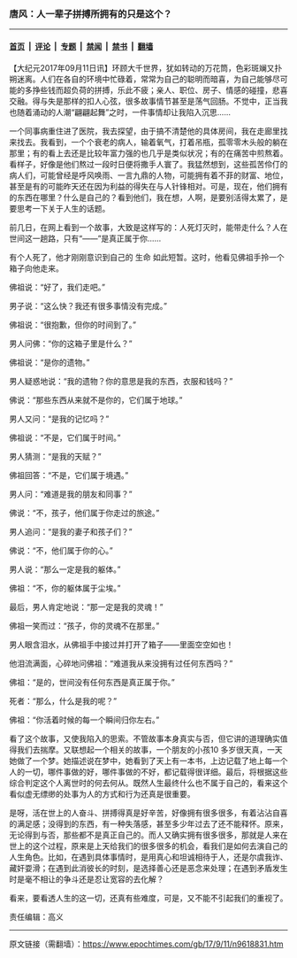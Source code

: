 ### 唐风：人一辈子拼搏所拥有的只是这个？

---

#### [首页](../../../..?n9618831) &nbsp;|&nbsp; [评论](../../../../../epoch-comment?n9618831) &nbsp;|&nbsp; [专题](../../../../../epoch-special?n9618831) &nbsp;|&nbsp; [禁闻](../../../../../epoch-news?n9618831) &nbsp;|&nbsp; [禁书](../../../../../books?n9618831) &nbsp;|&nbsp; [翻墙](https://github.com/gfw-breaker/nogfw/blob/master/README.md?n9618831)


<div class="post_content" id="artbody" itemprop="articleBody">
 <!-- article content begin -->
 <p>
  【大纪元2017年09月11日讯】环顾大千世界，犹如转动的万花筒，色彩斑斓又扑朔迷离。人们在各自的环境中忙碌着，常常为自己的聪明而暗喜，为自己能够尽可能的多挣些钱而超负荷的拼搏，乐此不疲；亲人、职位、房子、情感的碰撞，悲喜交融。得与失是那样的扣人心弦，很多故事情节甚至是荡气回肠。不觉中，正当我也随着涌动的人潮“翩翩起舞”之时，一件事情却让我陷入沉思……
 </p>
 <p>
  一个同事病重住进了医院，我去探望，由于搞不清楚他的具体房间，我在走廊里找来找去。我看到，一个个衰老的病人，输着氧气，打着吊瓶，孤零零木头般的躺在那里；有的看上去还是比较年富力强的也几乎是类似状况；有的在痛苦中煎熬着。看样子，好像是他们熬过一段时日便将撒手人寰了。我猛然想到，这些孤苦伶仃的病人们，可能曾经是呼风唤雨、一言九鼎的人物，可能拥有着不菲的财富、地位，甚至是有的可能昨天还在因为利益的得失在与人针锋相对。可是，现在，他们拥有的东西在哪里？什么是自己的？看到他们，我在想，人啊，是要别活得太累了，是要思考一下关于人生的话题。
 </p>
 <p>
  前几日，在网上看到一个故事，大致是这样写的：人死灯灭时，能带走什么？人在世间这一趟路，只有“——”是真正属于你……
 </p>
 <p>
  有个人死了，他才刚刚意识到自己的
  <ok href="https://www.epochtimes.com/gb/tag/%E7%94%9F%E5%91%BD.html">
   生命
  </ok>
  如此短暂。这时，他看见佛祖手拎一个箱子向他走来。
 </p>
 <p>
  佛祖说：“好了，我们走吧。”
 </p>
 <p>
  男子说：“这么快？我还有很多事情没有完成。”
 </p>
 <p>
  佛祖说：“很抱歉，但你的时间到了。”
 </p>
 <p>
  男人问佛：“你的这箱子里是什么？”
 </p>
 <p>
  佛祖说：“是你的遗物。”
 </p>
 <p>
  男人疑惑地说：“我的遗物？你的意思是我的东西，衣服和钱吗？”
 </p>
 <p>
  佛说：“那些东西从来就不是你的，它们属于地球。”
 </p>
 <p>
  男人又问：“是我的记忆吗？”
 </p>
 <p>
  佛祖说：“不是，它们属于时间。”
 </p>
 <p>
  男人猜测：“是我的天赋？”
 </p>
 <p>
  佛祖回答：“不是，它们属于境遇。”
 </p>
 <p>
  男人问：“难道是我的朋友和同事？”
 </p>
 <p>
  佛说：“不，孩子，他们属于你走过的旅途。”
 </p>
 <p>
  男人追问：“是我的妻子和孩子们？”
 </p>
 <p>
  佛说：“不，他们属于你的心。”
 </p>
 <p>
  男人说：“那么一定是我的躯体。”
 </p>
 <p>
  佛祖：“不，你的躯体属于尘埃。”
 </p>
 <p>
  最后，男人肯定地说：“那一定是我的灵魂！”
 </p>
 <p>
  佛祖一笑而过：“孩子，你的灵魂不在那里。”
 </p>
 <p>
  男人眼含泪水，从佛祖手中接过并打开了箱子——里面空空如也！
 </p>
 <p>
  他泪流满面，心碎地问佛祖：“难道我从来没拥有过任何东西吗？”
 </p>
 <p>
  佛祖：“是的，世间没有任何东西是真正属于你。”
 </p>
 <p>
  死者：“那么，什么是我的呢？”
 </p>
 <p>
  佛祖：“你活着时候的每一个瞬间归你左右。”
 </p>
 <p>
  看了这个故事，又使我陷入的思索。不管故事本身真实与否，但它讲的道理确实值得我们去揣摩。又联想起一个相关的故事，一个朋友的小孩10 多岁很天真，一天她做了一个梦。她描述说在梦中，她看到了天上有一本书，上边记载了地上每一个人的一切，哪件事做的好，哪件事做的不好，都记载得很详细。最后，将根据这些综合判定这个人离世时的何去何从。既然人生最终什么也不属于自己的，看来这个看似虚无缥缈的处事为人的方式和行为还真是很重要。
 </p>
 <p>
  是呀，活在世上的人奋斗、拼搏得真是好辛苦，好像拥有很多很多，有着沾沾自喜的满足感；没得到的东西，有一种失落感，甚至多少年过去了还不能释怀。原来，无论得到与否，那些都不是真正自己的。而人又确实拥有很多很多，那就是人来在世上的这个过程，原来是上天给我们的很多很多的机会，看我们是如何去演自己的人生角色。比如，在遇到具体事情时，是用真心和坦诚相待于人，还是尔虞我诈、藏奸耍滑；在遇到此消彼长的时刻，是选择善心还是恶念来处理；在遇到矛盾发生时是毫不相让的争斗还是忍让宽容的去化解？
 </p>
 <p>
  看来，要看透人生的这一切，还真有些难度，可是，又不能不引起我们的重视了。
 </p>
 <p>
  责任编辑：高义
 </p>
 <!-- article content end -->
 <div id="below_article_ad">
 </div>
</div>


---

原文链接（需翻墙）：https://www.epochtimes.com/gb/17/9/11/n9618831.htm